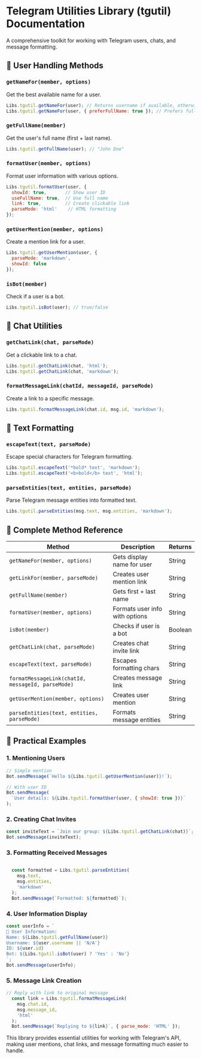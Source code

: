 # Telegram Utilities Library (tgutil) Documentation

A comprehensive toolkit for working with Telegram users, chats, and message formatting.

## 🔹 User Handling Methods

### `getNameFor(member, options)`
Get the best available name for a user.

```javascript
Libs.tgutil.getNameFor(user); // Returns username if available, otherwise first name
Libs.tgutil.getNameFor(user, { preferFullName: true }); // Prefers full name
```

### `getFullName(member)`
Get the user's full name (first + last name).

```javascript
Libs.tgutil.getFullName(user); // "John Doe"
```

### `formatUser(member, options)`
Format user information with various options.

```javascript
Libs.tgutil.formatUser(user, {
  showId: true,       // Show user ID
  useFullName: true,  // Use full name
  link: true,         // Create clickable link
  parseMode: 'html'    // HTML formatting
});
```

### `getUserMention(member, options)`
Create a mention link for a user.

```javascript
Libs.tgutil.getUserMention(user, {
  parseMode: 'markdown',
  showId: false
});
```

### `isBot(member)`
Check if a user is a bot.

```javascript
Libs.tgutil.isBot(user); // true/false
```

## 🔹 Chat Utilities

### `getChatLink(chat, parseMode)`
Get a clickable link to a chat.

```javascript
Libs.tgutil.getChatLink(chat, 'html');
Libs.tgutil.getChatLink(chat, 'markdown');
```

### `formatMessageLink(chatId, messageId, parseMode)`
Create a link to a specific message.

```javascript
Libs.tgutil.formatMessageLink(chat.id, msg.id, 'markdown');
```

## 🔹 Text Formatting

### `escapeText(text, parseMode)`
Escape special characters for Telegram formatting.

```javascript
Libs.tgutil.escapeText('*bold* text', 'markdown');
Libs.tgutil.escapeText('<b>bold</b> text', 'html');
```

### `parseEntities(text, entities, parseMode)`
Parse Telegram message entities into formatted text.

```javascript
Libs.tgutil.parseEntities(msg.text, msg.entities, 'markdown');
```

## 🔹 Complete Method Reference

| Method | Description | Returns |
|--------|-------------|---------|
| `getNameFor(member, options)` | Gets display name for user | String |
| `getLinkFor(member, parseMode)` | Creates user mention link | String |
| `getFullName(member)` | Gets first + last name | String |
| `formatUser(member, options)` | Formats user info with options | String |
| `isBot(member)` | Checks if user is a bot | Boolean |
| `getChatLink(chat, parseMode)` | Creates chat invite link | String |
| `escapeText(text, parseMode)` | Escapes formatting chars | String |
| `formatMessageLink(chatId, messageId, parseMode)` | Creates message link | String |
| `getUserMention(member, options)` | Creates user mention | String |
| `parseEntities(text, entities, parseMode)` | Formats message entities | String |

## 🔹 Practical Examples

### 1. Mentioning Users
```javascript
// Simple mention
Bot.sendMessage(`Hello ${Libs.tgutil.getUserMention(user)}!`);

// With user ID
Bot.sendMessage(
  `User details: ${Libs.tgutil.formatUser(user, { showId: true })}`
);
```

### 2. Creating Chat Invites
```javascript
const inviteText = `Join our group: ${Libs.tgutil.getChatLink(chat)}`;
Bot.sendMessage(inviteText);
```

### 3. Formatting Received Messages
```javascript

  const formatted = Libs.tgutil.parseEntities(
    msg.text, 
    msg.entities, 
    'markdown'
  );
  Bot.sendMessage(`Formatted: ${formatted}`);

```

### 4. User Information Display
```javascript
const userInfo = `
👤 User Information:
Name: ${Libs.tgutil.getFullName(user)}
Username: ${user.username || 'N/A'}
ID: ${user.id}
Bot: ${Libs.tgutil.isBot(user) ? 'Yes' : 'No'}
`;
Bot.sendMessage(userInfo);
```

### 5. Message Link Creation
```javascript
// Reply with link to original message
  const link = Libs.tgutil.formatMessageLink(
    msg.chat.id,
    msg.message_id,
    'html'
  );
  Bot.sendMessage(`Replying to ${link}`, { parse_mode: 'HTML' });

```

This library provides essential utilities for working with Telegram's API, making user mentions, chat links, and message formatting much easier to handle.
